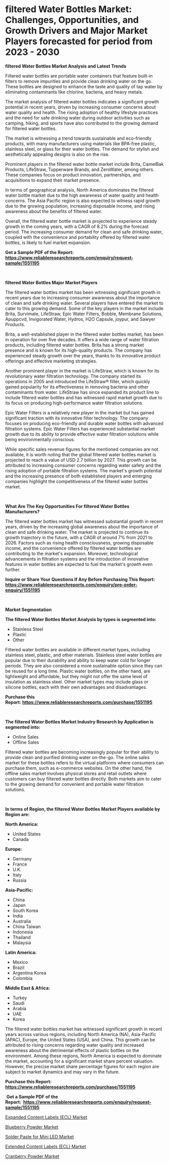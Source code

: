 <p><h1>filtered Water Bottles Market: Challenges, Opportunities, and Growth Drivers and Major Market Players forecasted for period from 2023 - 2030</h1></p><p><strong>filtered Water Bottles Market Analysis and Latest Trends</strong></p>
<p><p>Filtered water bottles are portable water containers that feature built-in filters to remove impurities and provide clean drinking water on the go. These bottles are designed to enhance the taste and quality of tap water by eliminating contaminants like chlorine, bacteria, and heavy metals.</p><p>The market analysis of filtered water bottles indicates a significant growth potential in recent years, driven by increasing consumer concerns about water quality and health. The rising adoption of healthy lifestyle practices and the need for safe drinking water during outdoor activities such as camping, hiking, and sports have also contributed to the growing demand for filtered water bottles.</p><p>The market is witnessing a trend towards sustainable and eco-friendly products, with many manufacturers using materials like BPA-free plastic, stainless steel, or glass for their water bottles. The demand for stylish and aesthetically appealing designs is also on the rise.</p><p>Prominent players in the filtered water bottle market include Brita, CamelBak Products, LifeStraw, Tupperware Brands, and ZeroWater, among others. These companies focus on product innovation, partnerships, and acquisitions to expand their market presence.</p><p>In terms of geographical analysis, North America dominates the filtered water bottle market due to the high awareness of water quality and health concerns. The Asia Pacific region is also expected to witness rapid growth due to the growing population, increasing disposable income, and rising awareness about the benefits of filtered water.</p><p>Overall, the filtered water bottle market is projected to experience steady growth in the coming years, with a CAGR of 8.2% during the forecast period. The increasing consumer demand for clean and safe drinking water, coupled with the convenience and portability offered by filtered water bottles, is likely to fuel market expansion.</p></p>
<p><strong>Get a Sample PDF of the Report:&nbsp; <a href="https://www.reliableresearchreports.com/enquiry/request-sample/1551195">https://www.reliableresearchreports.com/enquiry/request-sample/1551195</a></strong></p>
<p>&nbsp;</p>
<p><strong>filtered Water Bottles Major Market Players</strong></p>
<p><p>The filtered water bottles market has been witnessing significant growth in recent years due to increasing consumer awareness about the importance of clean and safe drinking water. Several players have entered the market to cater to this growing demand. Some of the key players in the market include Brita, Survimate, LifeStraw, Epic Water Filters, Bobble, Membrane Solutions, Apuppcvd, Invigorated Water, Hydros, H2O Capsule, joypur, and Sawyer Products.</p><p>Brita, a well-established player in the filtered water bottles market, has been in operation for over five decades. It offers a wide range of water filtration products, including filtered water bottles. Brita has a strong market presence and is known for its high-quality products. The company has experienced steady growth over the years, thanks to its innovative product offerings and effective marketing strategies.</p><p>Another prominent player in the market is LifeStraw, which is known for its revolutionary water filtration technology. The company started its operations in 2005 and introduced the LifeStraw® filter, which quickly gained popularity for its effectiveness in removing bacteria and other contaminants from water. LifeStraw has since expanded its product line to include filtered water bottles and has witnessed rapid market growth due to its focus on producing high-performance water filtration solutions.</p><p>Epic Water Filters is a relatively new player in the market but has gained significant traction with its innovative filter technology. The company focuses on producing eco-friendly and durable water bottles with advanced filtration systems. Epic Water Filters has experienced substantial market growth due to its ability to provide effective water filtration solutions while being environmentally conscious.</p><p>While specific sales revenue figures for the mentioned companies are not available, it is worth noting that the global filtered water bottles market is projected to reach a value of USD 2.7 billion by 2027. This growth can be attributed to increasing consumer concerns regarding water safety and the rising adoption of portable filtration systems. The market's growth potential and the increasing presence of both established players and emerging companies highlight the competitiveness of the filtered water bottles market.</p></p>
<p>&nbsp;</p>
<p><strong>What Are The Key Opportunities For filtered Water Bottles Manufacturers?</strong></p>
<p><p>The filtered water bottles market has witnessed substantial growth in recent years, driven by the increasing global awareness about the importance of clean and safe drinking water. The market is projected to continue its growth trajectory in the future, with a CAGR of around 7% from 2021 to 2026. Factors such as rising health consciousness, growing disposable income, and the convenience offered by filtered water bottles are contributing to the market's expansion. Moreover, technological advancements in filtration systems and the introduction of innovative features in water bottles are expected to fuel the market's growth even further.</p></p>
<p><strong>Inquire or Share Your Questions If Any Before Purchasing This Report: <a href="https://www.reliableresearchreports.com/enquiry/pre-order-enquiry/1551195">https://www.reliableresearchreports.com/enquiry/pre-order-enquiry/1551195</a></strong></p>
<p>&nbsp;</p>
<p><strong>Market Segmentation</strong></p>
<p><strong>The filtered Water Bottles Market Analysis by types is segmented into:</strong></p>
<p><ul><li>Stainless Steel</li><li>Plastic</li><li>Other</li></ul></p>
<p><p>Filtered water bottles are available in different market types, including stainless steel, plastic, and other materials. Stainless steel water bottles are popular due to their durability and ability to keep water cold for longer periods. They are also considered a more sustainable option since they can be reused for a long time. Plastic water bottles, on the other hand, are lightweight and affordable, but they might not offer the same level of insulation as stainless steel. Other market types may include glass or silicone bottles, each with their own advantages and disadvantages.</p></p>
<p><strong>Purchase this Report:&nbsp;<a href="https://www.reliableresearchreports.com/purchase/1551195">https://www.reliableresearchreports.com/purchase/1551195</a></strong></p>
<p>&nbsp;</p>
<p><strong>The filtered Water Bottles Market Industry Research by Application is segmented into:</strong></p>
<p><ul><li>Online Sales</li><li>Offline Sales</li></ul></p>
<p><p>Filtered water bottles are becoming increasingly popular for their ability to provide clean and purified drinking water on-the-go. The online sales market for these bottles refers to the virtual platforms where consumers can purchase them, such as e-commerce websites. On the other hand, the offline sales market involves physical stores and retail outlets where customers can buy filtered water bottles directly. Both markets aim to cater to the growing demand for convenient and portable water filtration solutions.</p></p>
<p>&nbsp;</p>
<p><strong>In terms of Region, the filtered Water Bottles Market Players available by Region are:</strong></p>
<p>
    <p> <strong> North America: </strong>
        <ul>
            <li>United States</li>
            <li>Canada</li>
        </ul>
        </p> 
    <p> <strong> Europe: </strong>
        <ul>
            <li>Germany</li>
            <li>France</li>
            <li>U.K.</li>
            <li>Italy</li>
            <li>Russia</li>
        </ul>
        </p> 
    <p> <strong> Asia-Pacific: </strong>
        <ul>
            <li>China</li>
            <li>Japan</li>
            <li>South Korea</li>
            <li>India</li>
            <li>Australia</li>
            <li>China Taiwan</li>
            <li>Indonesia</li>
            <li>Thailand</li>
            <li>Malaysia</li>
        </ul>
        </p> 
    <p> <strong> Latin America: </strong>
        <ul>
            <li>Mexico</li>
            <li>Brazil</li>
            <li>Argentina Korea</li>
            <li>Colombia</li>
        </ul>
        </p> 
    <p> <strong> Middle East & Africa: </strong>
        <ul>
            <li>Turkey</li>
            <li>Saudi</li>
            <li>Arabia</li>
            <li>UAE</li>
            <li>Korea</li>
        </ul>
    </p>
    </p>
<p><p>The filtered water bottles market has witnessed significant growth in recent years across various regions, including North America (NA), Asia-Pacific (APAC), Europe, the United States (USA), and China. This growth can be attributed to rising concerns regarding water quality and increased awareness about the detrimental effects of plastic bottles on the environment. Among these regions, North America is expected to dominate the market, accounting for a significant market share percent valuation. However, the precise market share percentage figures for each region are subject to market dynamics and may vary in the future.</p></p>
<p><strong>Purchase this Report: <a href="https://www.reliableresearchreports.com/purchase/1551195">https://www.reliableresearchreports.com/purchase/1551195</a></strong></p>
<p>&nbsp;<strong>Get a Sample PDF of the Report:&nbsp;&nbsp;<a href="https://www.reliableresearchreports.com/enquiry/request-sample/1551195">https://www.reliableresearchreports.com/enquiry/request-sample/1551195</a></strong></p>
<p><strong></strong></p>
<p><p><a href="https://www.linkedin.com/pulse/expanded-content-labels-ecl-market-size-growth-forecast-from-kojne/">Expanded Content Labels (ECL) Market</a></p><p><a href="https://medium.com/@prakrishnarp23/blueberry-powder-market-size-growth-forecast-2023-2030-2ccfd5c77377">Blueberry Powder Market</a></p><p><a href="https://www.linkedin.com/pulse/solder-paste-mini-led-market-challenges-opportunities-growth-lre6e/">Solder Paste for Mini LED Market</a></p><p><a href="https://www.linkedin.com/pulse/extended-content-labels-ecl-market-size-2023-2030-global-7m0ve/">Extended Content Labels (ECL) Market</a></p><p><a href="https://medium.com/@humanhydrohq/cranberry-powder-market-size-growth-forecast-2023-2030-70b5758c6cf1">Cranberry Powder Market</a></p></p>